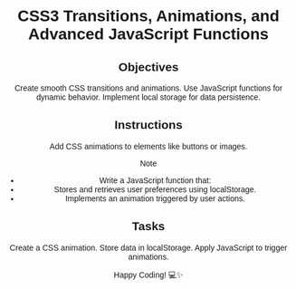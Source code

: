 # CSS3 Transitions, Animations, and Advanced JavaScript Functions

## Objectives

Create smooth CSS transitions and animations.
Use JavaScript functions for dynamic behavior.
Implement local storage for data persistence.

## Instructions
Add CSS animations to elements like buttons or images.

>[!NOTE]
> - Write a JavaScript function that:
> - Stores and retrieves user preferences using localStorage.
> - Implements an animation triggered by user actions.

## Tasks

Create a CSS animation.
Store data in localStorage.
Apply JavaScript to trigger animations.

Happy Coding! 💻✨

<!DOCTYPE html>
<html lang="en">
<head>
    <meta charset="UTF-8">
    <meta name="viewport" content="width=device-width, initial-scale=1.0">
    <title>JavaScript DOM Manipulation & Animations</title>
    <style>
        body {
            font-family: Arial, sans-serif;
            text-align: center;
            margin-top: 50px;
        }

        button {
            padding: 10px;
            margin: 10px;
            cursor: pointer;
            background-color: #007BFF;
            color: white;
            border: none;
            border-radius: 5px;
            transition: background-color 0.3s ease-in-out;
        }

        button:hover {
            background-color: #0056b3;
        }

        @keyframes fadeIn {
            from { opacity: 0; }
            to { opacity: 1; }
        }

        .animated {
            animation: fadeIn 1s ease-in-out;
        }
    </style>
</head>
<body>
    <header>
        <h1>Welcome to JavaScript DOM Manipulation & Animations</h1>
    </header>
    <main>
        <p id="text">Click the button to change this text!</p>
        <button id="changeTextBtn">Change Text</button>
        <button id="toggleElementBtn">Add Element</button>
        <button id="animateBtn">Animate Element</button>
        <button id="savePreferenceBtn">Save Preference</button>
        <button id="loadPreferenceBtn">Load Preference</button>
        <div id="elementContainer"></div>
    </main>
    <script>
        document.addEventListener("DOMContentLoaded", function () {
            const textElement = document.getElementById("text");
            const changeTextBtn = document.getElementById("changeTextBtn");
            const toggleElementBtn = document.getElementById("toggleElementBtn");
            const animateBtn = document.getElementById("animateBtn");
            const savePreferenceBtn = document.getElementById("savePreferenceBtn");
            const loadPreferenceBtn = document.getElementById("loadPreferenceBtn");
            const container = document.getElementById("elementContainer");
            changeTextBtn.addEventListener("click", function () {
                textElement.textContent = "Text has been changed!";
                textElement.style.color = "blue";
                textElement.style.fontWeight = "bold";
            });
            toggleElementBtn.addEventListener("click", function () {
                if (container.innerHTML === "") {
                    const newElement = document.createElement("p");
                    newElement.textContent = "A new paragraph has been added!";
                    newElement.style.color = "green";
                    container.appendChild(newElement);
                    toggleElementBtn.textContent = "Remove Element";
                } else {
                    container.innerHTML = "";
                    toggleElementBtn.textContent = "Add Element";
                }
            });
            animateBtn.addEventListener("click", function () {
                textElement.classList.add("animated");
                setTimeout(() => textElement.classList.remove("animated"), 1000);
            });
            savePreferenceBtn.addEventListener("click", function () {
                localStorage.setItem("preferredText", textElement.textContent);
                alert("Preference saved!");
            });
            loadPreferenceBtn.addEventListener("click", function () {
                const savedText = localStorage.getItem("preferredText");
                if (savedText) {
                    textElement.textContent = savedText;
                    alert("Preference loaded!");
                } else {
                    alert("No saved preference found.");
                }
            });
        });
    </script>
</body>
</html>


